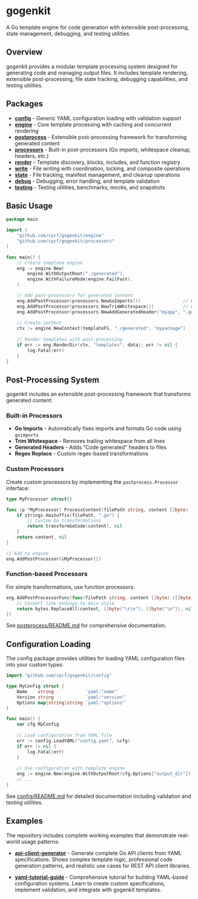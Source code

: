 # gogenkit

A Go template engine for code generation with extensible post-processing, state management, debugging, and testing utilities.

## Overview

gogenkit provides a modular template processing system designed for generating code and managing output files. It includes template rendering, extensible post-processing, file state tracking, debugging capabilities, and testing utilities.

## Packages

- **[config](config/)** - Generic YAML configuration loading with validation support
- **[engine](engine/)** - Core template processing with caching and concurrent rendering
- **[postprocess](postprocess/)** - Extensible post-processing framework for transforming generated content
- **[processors](processors/)** - Built-in post-processors (Go imports, whitespace cleanup, headers, etc.)
- **[render](render/)** - Template discovery, blocks, includes, and function registry  
- **[write](write/)** - File writing with coordination, locking, and composite operations
- **[state](state/)** - File tracking, manifest management, and cleanup operations
- **[debug](debug/)** - Debugging, error handling, and template validation
- **[testing](testing/)** - Testing utilities, benchmarks, mocks, and snapshots

## Basic Usage

```go
package main

import (
    "github.com/cpcf/gogenkit/engine"
    "github.com/cpcf/gogenkit/processors"
)

func main() {
    // Create template engine
    eng := engine.New(
        engine.WithOutputRoot("./generated"),
        engine.WithFailureMode(engine.FailFast),
    )

    // Add post-processors for generated content
    eng.AddPostProcessor(processors.NewGoImports())                // Fix Go imports & formatting
    eng.AddPostProcessor(processors.NewTrimWhitespace())           // Clean whitespace
    eng.AddPostProcessor(processors.NewAddGeneratedHeader("myapp", ".go")) // Add headers
    
    // Create context
    ctx := engine.NewContext(templateFS, "./generated", "mypackage")
    
    // Render templates with post-processing
    if err := eng.RenderDir(ctx, "templates", data); err != nil {
        log.Fatal(err)
    }
}
```

## Post-Processing System

gogenkit includes an extensible post-processing framework that transforms generated content:

### Built-in Processors

- **Go Imports** - Automatically fixes imports and formats Go code using `goimports`
- **Trim Whitespace** - Removes trailing whitespace from all lines
- **Generated Headers** - Adds "Code generated" headers to files
- **Regex Replace** - Custom regex-based transformations

### Custom Processors

Create custom processors by implementing the `postprocess.Processor` interface:

```go
type MyProcessor struct{}

func (p *MyProcessor) ProcessContent(filePath string, content []byte) ([]byte, error) {
    if strings.HasSuffix(filePath, ".go") {
        // Custom Go transformations
        return transformGoCode(content), nil
    }
    return content, nil
}

// Add to engine
eng.AddPostProcessor(&MyProcessor{})
```

### Function-based Processors

For simple transformations, use function processors:

```go
eng.AddPostProcessorFunc(func(filePath string, content []byte) ([]byte, error) {
    // Convert line endings to Unix style
    return bytes.ReplaceAll(content, []byte("\r\n"), []byte("\n")), nil
})
```

See [postprocess/README.md](postprocess/README.md) for comprehensive documentation.

## Configuration Loading

The config package provides utilities for loading YAML configuration files into your custom types:

```go
import "github.com/cpcf/gogenkit/config"

type MyConfig struct {
    Name    string            `yaml:"name"`
    Version string            `yaml:"version"`
    Options map[string]string `yaml:"options"`
}

func main() {
    var cfg MyConfig
    
    // Load configuration from YAML file
    err := config.LoadYAML("config.yaml", &cfg)
    if err != nil {
        log.Fatal(err)
    }
    
    // Use configuration with template engine
    eng := engine.New(engine.WithOutputRoot(cfg.Options["output_dir"]))
    // ...
}
```

See [config/README.md](config/README.md) for detailed documentation including validation and testing utilities.

## Examples

The repository includes complete working examples that demonstrate real-world usage patterns:

- **[api-client-generator](examples/api-client-generator/)** - Generate complete Go API clients from YAML specifications. Shows complex template logic, professional code generation patterns, and realistic use cases for REST API client libraries.

- **[yaml-tutorial-guide](examples/yaml-tutorial-guide/)** - Comprehensive tutorial for building YAML-based configuration systems. Learn to create custom specifications, implement validation, and integrate with gogenkit templates.